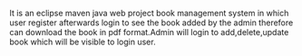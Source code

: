 It is an eclipse maven java web project book management system in which user register afterwards login to see the book added by the admin therefore can download the book in pdf format.Admin will login to add,delete,update book which will be visible to login user.
